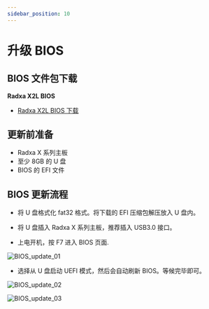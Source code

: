 ```yaml
---
sidebar_position: 10
---
```


# 升级 BIOS

## BIOS 文件包下载

**Radxa X2L BIOS**

- [Radxa X2L BIOS 下载](https://dl.radxa.com/x/x2l/radxa_x2l_v0013.zip)

## 更新前准备

- Radxa X 系列主板
- 至少 8GB 的 U 盘
- BIOS 的 EFI 文件

## BIOS 更新流程

- 将 U 盘格式化 fat32 格式。将下载的 EFI 压缩包解压放入 U 盘内。

- 将 U 盘插入 Radxa X 系列主板，推荐插入 USB3.0 接口。

- 上电开机，按 F7 进入 BIOS 页面.

![BIOS_update_01](/img/x/x2l/bios_update_01.webp)

- 选择从 U 盘启动 UEFI 模式，然后会自动刷新 BIOS。等候完毕即可。

![BIOS_update_02](/img/x/x2l/bios_update_02.webp)

![BIOS_update_03](/img/x/x2l/bios_update_03.webp)
